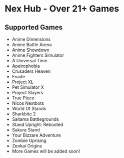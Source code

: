 # **Nex Hub - Over 21+ Games**

## Supported Games
* Anime Dimensions
* Anime Battle Arena
* Anime Showdown
* Anime Fighters Simulator
* A Universal Time
* Apeirophobia
* Crusaders Heaven
* Evade
* Project XL
* Pet Simulator X
* Project Slayers
* True Piece
* Nicos Nextbots
* World Of Stands
* Sharkbite 2
* Saitama Battlegrounds
* Stand Upright: Rebooted
* Sakura Stand
* Your Bizzare Adventure
* Zombie Uprising
* Zenkai Origins
* More Games will be added soon!

